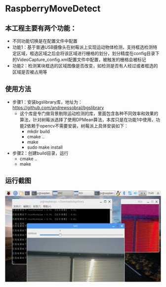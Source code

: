 # RaspberryMoveDetect

## 本工程主要有两个功能：
* 不同功能切换是在配置文件中配置
* 功能1：基于普通USB摄像头在树莓派上实现运动物体检测，支持框选检测特定区域，框选区域之后会将该区域进行栅格的划分，划分精度在config目录下的VideoCapture_config.xml配置文件中配置，被触发的栅格会被标记
* 功能2：检测某块框选的区域图像是否改变，如检测是否有人经过或者框选的区域是否被占用等

## 使用方法
* 步骤1：安装bgslibrary库，地址为：https://github.com/andrewssobral/bgslibrary
    * 这个库是专门做背景剔除运动检测的库，里面包含各种不同效率和效果的算法，针对树莓派选择了使用DPMean算法，本库只是在功能1中使用，功能2依赖于opencv不需要安装，树莓派上具体安装如下：
        * mkdir build
        * cmake ..
        * make
        * sudo make install
* 步骤2：创建build目录，运行
    * cmake ..
    * make

## 运行截图
![](https://github.com/gangyahaidao/RaspberryMoveDetect/blob/master/images/2018-12-12-154513_1024x600_scrot.png)